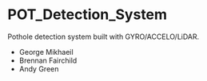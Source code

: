# POT_Detection_System
Pothole detection system built with GYRO/ACCELO/LiDAR.

* George Mikhaeil
* Brennan Fairchild
* Andy Green
